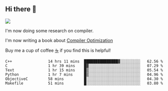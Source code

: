 


<!--
**liusy58/liusy58** is a ✨ _special_ ✨ repository because its `README.md` (this file) appears on your GitHub profile.

Here are some ideas to get you started:

- 🔭 I’m currently working on ...
- 🌱 I’m currently learning ...
- 👯 I’m looking to collaborate on ...
- 🤔 I’m looking for help with ...
- 💬 Ask me about ...
- 📫 How to reach me: ...
- 😄 Pronouns: ...
- ⚡ Fun fact: ...
-->
<!--
![](https://komarev.com/ghpvc/?username=liusy58&color=brightgreen&label=PROFILE+VIEWS)




- 🔭 I’m currently working on my .
- 📫 How to reach me:plz contact me by [email](liusy58@,ail2.sysu.edu.cn) or WeChat(LIUSIYU_58)
- 🏫 I'm an undergraduate in Sun-Yat-sen University majoring in the computer science. Expected to graduate in Spring 2021.
- 👯 I'm now interested in System such as OS, Compiler and Database. 
- 🤔 I’m looking for help with Database System.
-->

## Hi there 👋
![](https://komarev.com/ghpvc/?username=liusy58&color=brightgreen&label=PROFILE+VIEWS)



I'm now doing some research on compiler.

I'm now writing a book about [Compiler Optimization](https://github.com/liusy58/CompilerNotes) 

Buy me a cup of coffee [☕️](https://user-images.githubusercontent.com/45984215/202376581-4837a283-4812-4063-82bc-cc9c3101d3a5.jpg) if you find this is helpful!


 <!--START_SECTION:waka-->

```text
C++                14 hrs 11 mins  ███████████████▓░░░░░░░░░   62.56 %
C                  1 hr 39 mins    █▓░░░░░░░░░░░░░░░░░░░░░░░   07.29 %
Text               1 hr 15 mins    █▒░░░░░░░░░░░░░░░░░░░░░░░   05.54 %
Python             1 hr 7 mins     █▒░░░░░░░░░░░░░░░░░░░░░░░   04.96 %
ObjectiveC         58 mins         █░░░░░░░░░░░░░░░░░░░░░░░░   04.30 %
Makefile           51 mins         █░░░░░░░░░░░░░░░░░░░░░░░░   03.80 %
```

<!--END_SECTION:waka-->
